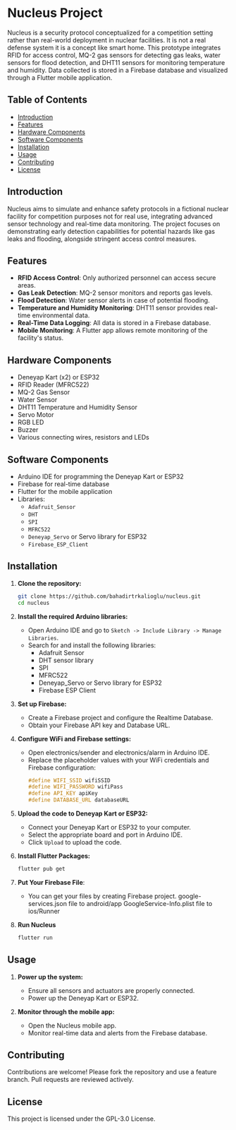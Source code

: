 
# Nucleus Project

Nucleus is a security protocol conceptualized for a competition setting rather than real-world deployment in nuclear facilities. It is not a real defense system it is a concept like smart home. This prototype integrates RFID for access control, MQ-2 gas sensors for detecting gas leaks, water sensors for flood detection, and DHT11 sensors for monitoring temperature and humidity. Data collected is stored in a Firebase database and visualized through a Flutter mobile application.

## Table of Contents

- [Introduction](#introduction)
- [Features](#features)
- [Hardware Components](#hardware-components)
- [Software Components](#software-components)
- [Installation](#installation)
- [Usage](#usage)
- [Contributing](#contributing)
- [License](#license)

## Introduction

Nucleus aims to simulate and enhance safety protocols in a fictional nuclear facility for competition purposes not for real use, integrating advanced sensor technology and real-time data monitoring. The project focuses on demonstrating early detection capabilities for potential hazards like gas leaks and flooding, alongside stringent access control measures.

## Features

- **RFID Access Control**: Only authorized personnel can access secure areas.
- **Gas Leak Detection**: MQ-2 sensor monitors and reports gas levels.
- **Flood Detection**: Water sensor alerts in case of potential flooding.
- **Temperature and Humidity Monitoring**: DHT11 sensor provides real-time environmental data.
- **Real-Time Data Logging**: All data is stored in a Firebase database.
- **Mobile Monitoring**: A Flutter app allows remote monitoring of the facility's status.

## Hardware Components

- Deneyap Kart (x2) or ESP32 
- RFID Reader (MFRC522)
- MQ-2 Gas Sensor
- Water Sensor
- DHT11 Temperature and Humidity Sensor
- Servo Motor
- RGB LED
- Buzzer
- Various connecting wires, resistors and LEDs

## Software Components

- Arduino IDE for programming the Deneyap Kart or ESP32
- Firebase for real-time database
- Flutter for the mobile application
- Libraries:
  - `Adafruit_Sensor`
  - `DHT`
  - `SPI`
  - `MFRC522`
  - `Deneyap_Servo` or Servo library for ESP32
  - `Firebase_ESP_Client`

## Installation

1. **Clone the repository:**
   ```bash
   git clone https://github.com/bahadirtrkalioglu/nucleus.git
   cd nucleus
   ```

2. **Install the required Arduino libraries:**
   - Open Arduino IDE and go to `Sketch -> Include Library -> Manage Libraries`.
   - Search for and install the following libraries:
     - Adafruit Sensor
     - DHT sensor library
     - SPI
     - MFRC522
     - Deneyap_Servo or Servo library for ESP32
     - Firebase ESP Client

3. **Set up Firebase:**
   - Create a Firebase project and configure the Realtime Database.
   - Obtain your Firebase API key and Database URL.

4. **Configure WiFi and Firebase settings:**
   - Open electronics/sender and electronics/alarm in Arduino IDE.
   - Replace the placeholder values with your WiFi credentials and Firebase configuration:
     ```cpp
     #define WIFI_SSID wifiSSID
     #define WIFI_PASSWORD wifiPass
     #define API_KEY apiKey
     #define DATABASE_URL databaseURL
     ```

5. **Upload the code to Deneyap Kart or ESP32:**
   - Connect your Deneyap Kart or ESP32 to your computer.
   - Select the appropriate board and port in Arduino IDE.
   - Click `Upload` to upload the code.

5. **Install Flutter Packages:**
    ```bash
    flutter pub get
    ```


6. **Put Your Firebase File**:
    - You can get your files by creating Firebase project.
    google-services.json file to android/app
    GoogleService-Info.plist file to ios/Runner

8. **Run Nucleus**
    ```bash
    flutter run
    ```



## Usage

1. **Power up the system:**
   - Ensure all sensors and actuators are properly connected.
   - Power up the Deneyap Kart or ESP32.

2. **Monitor through the mobile app:**
   - Open the Nucleus mobile app.
   - Monitor real-time data and alerts from the Firebase database.

## Contributing

Contributions are welcome! Please fork the repository and use a feature branch. Pull requests are reviewed actively.

## License

This project is licensed under the GPL-3.0 License.
